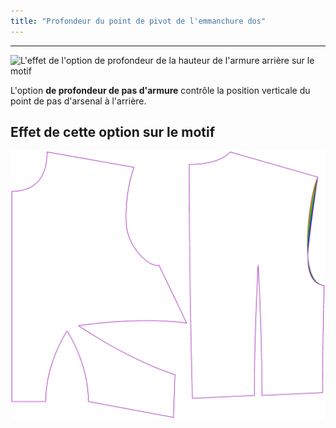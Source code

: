 ```yaml
---
title: "Profondeur du point de pivot de l'emmanchure dos"
---
```


---

![L'effet de l'option de profondeur de la hauteur de l'armure arrière sur le motif](sample.png)

L'option **de profondeur de pas d'armure** contrôle la position verticale du point de pas d'arsenal à l'arrière.

## Effet de cette option sur le motif

![Cette image montre l'effet de cette option en superposant plusieurs variantes qui ont une valeur différente pour cette option](bella_backarmholepitchdepth_sample.svg "Effet de cette option sur le motif")
